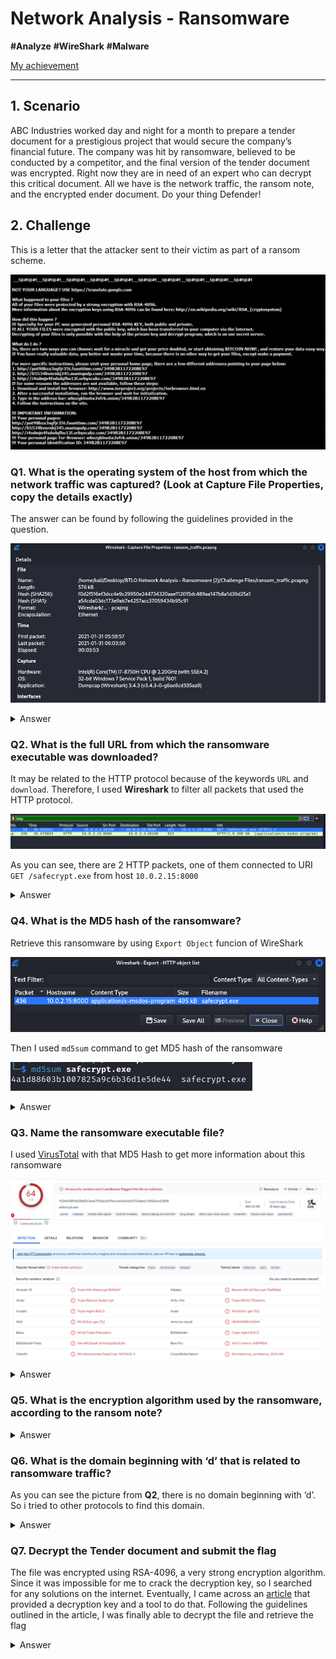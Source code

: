 # Network Analysis - Ransomware
**#Analyze** **#WireShark** **#Malware**

[My achievement](https://blueteamlabs.online/achievement/share/challenge/68894/3)

---

## 1. Scenario
ABC Industries worked day and night for a month to prepare a tender document for a prestigious project that would secure the company’s financial future. The company was hit by ransomware, believed to be conducted by a competitor, and the final version of the tender document was encrypted. Right now they are in need of an expert who can decrypt this critical document. All we have is the network traffic, the ransom note, and the encrypted ender document. Do your thing Defender!​

## 2. Challenge
This is a letter that the attacker sent to their victim as part of a ransom scheme.

![alt text](./img/img0.png)

### Q1. What is the operating system of the host from which the network traffic was captured? (Look at Capture File Properties, copy the details exactly)
The answer can be found by following the guidelines provided in the question.

![alt text](./img/img1.png)

<details>
<summary>Answer</summary>

```
32-bit Windows 7 Service Pack 1, build 7601
```
</details>

### Q2. What is the full URL from which the ransomware executable was downloaded?
It may be related to the HTTP protocol because of the keywords `URL` and `download`. Therefore, I used **Wireshark** to filter all packets that used the HTTP protocol.

![alt text](./img/img2.png)

As you can see, there are 2 HTTP packets, one of them connected to URI `GET /safecrypt.exe` from host `10.0.2.15:8000`

<details>
<summary>Answer</summary>

```
http://10.0.2.15:8000/safecrypt.exe
```
</details>

### Q4. What is the MD5 hash of the ransomware?
Retrieve this ransomware by using `Export Object` funcion of WireShark

![alt text](./img/img3.png)

Then I used `md5sum` command to get MD5 hash of the ransomware

![alt text](img/img4.png)

<details>
<summary>Answer</summary>

```
4a1d88603b1007825a9c6b36d1e5de44
```
</details>

### Q3. Name the ransomware executable file? 
I used [VirusTotal](https://www.virustotal.com/) with that MD5 Hash to get more information about this ransomware

![alt text](./img/img5.png)

<details>
<summary>Answer</summary>
A lot of vendors say that is 

```
Teslacrypt
```
</details>



### Q5. What is the encryption algorithm used by the ransomware, according to the ransom note?

<details>
<summary>Answer</summary>
From the above letter that attaker sent to his victim, the encryption algorithm is 

```
RSA-4096
```
</details>

### Q6. What is the domain beginning with ‘d’ that is related to ransomware traffic?
As you can see the picture from **Q2**, there is no domain beginning with ‘d’. So i tried to other protocols to find this domain. 

<details>
<summary>Answer</summary>
When I filtered **DNS protocol**, i finally found domain had that characteristic.

![alt text](./img/img6.png)

IP `10.0.2.4` was trying to request to DNS server `192.168.55.1` to resolve the domain to git its IP.

```
dunyamuzelerimuzesi.com
```
</details>

### Q7. Decrypt the Tender document and submit the flag
The file was encrypted using RSA-4096, a very strong encryption algorithm. Since it was impossible for me to crack the decryption key, so I searched for any solutions on the internet. Eventually, I came across an [article](https://www.bleepingcomputer.com/news/security/teslacrypt-shuts-down-and-releases-master-decryption-key/) that provided a decryption key and a tool to do that. Following the guidelines outlined in the article, I was finally able to decrypt the file and retrieve the flag

<details>
<summary>Answer</summary>

```
BTLO-T3nd3r-Fl@g
```
</details>